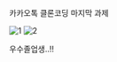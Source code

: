 카카오톡 클론코딩 마지막 과제

![1](https://user-images.githubusercontent.com/106979267/176165579-f51a3377-7cff-4a40-8392-6a0af7e59eef.png)
![2](https://user-images.githubusercontent.com/106979267/176165591-f18c1498-b2d0-4a47-bec0-839270271908.png)

우수졸업생..!!
